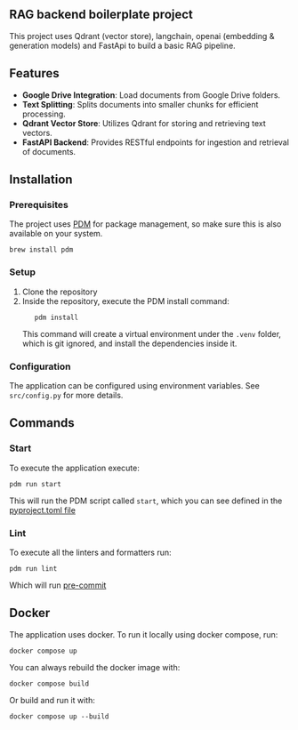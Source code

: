## RAG backend boilerplate project

This project uses Qdrant (vector store), langchain, openai (embedding & generation models) and FastApi to build a basic RAG pipeline.

## Features

- **Google Drive Integration**: Load documents from Google Drive folders.
- **Text Splitting**: Splits documents into smaller chunks for efficient processing.
- **Qdrant Vector Store**: Utilizes Qdrant for storing and retrieving text vectors.
- **FastAPI Backend**: Provides RESTful endpoints for ingestion and retrieval of documents.
## Installation

### Prerequisites

The project uses [PDM](https://github.com/pdm-project/pdm) for package management, so make sure this is also available on your system.

```shell
brew install pdm
```

### Setup

1. Clone the repository
2. Inside the repository, execute the PDM install command:
   ```shell
      pdm install
   ```
   This command will create a virtual environment under the `.venv` folder, which is git ignored, and install the dependencies inside it.



### Configuration

The application can be configured using environment variables. See `src/config.py` for more details.

## Commands

### Start

To execute the application execute:

```shell
pdm run start
```

This will run the PDM script called `start`, which you can see defined in the [pyproject.toml file](./pyproject.toml)

### Lint

To execute all the linters and formatters run:

```shell
pdm run lint
```

Which will run [pre-commit](https://pre-commit.com)

## Docker

The application uses docker. To run it locally using docker compose, run:

```shell
docker compose up
```

You can always rebuild the docker image with:
```shell
docker compose build
```

Or build and run it with:
```shell
docker compose up --build
```
